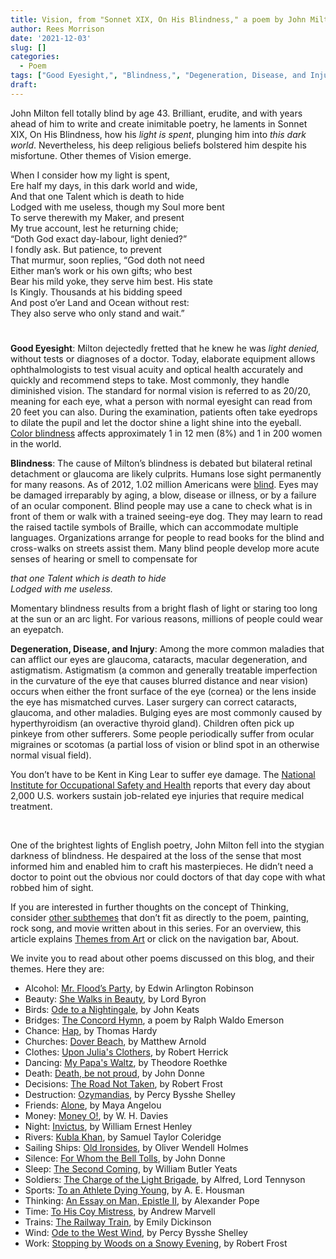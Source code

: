 ```yaml
---
title: Vision, from "Sonnet XIX, On His Blindness," a poem by John Milton
author: Rees Morrison
date: '2021-12-03'
slug: []
categories:
  - Poem
tags: ["Good Eyesight,", "Blindness,", "Degeneration, Disease, and Injury,", ]
draft: 
---
```


John Milton fell totally blind by age 43.  Brilliant, erudite, and with years ahead of him to write and create inimitable poetry, he laments in Sonnet XIX, On His Blindness, how his *light is spent*, plunging him into *this dark world*.  Nevertheless, his deep religious beliefs bolstered him despite his misfortune.  Other themes of Vision emerge.

<!--more-->

When I consider how my light is spent,   
   Ere half my days, in this dark world and wide,   
   And that one Talent which is death to hide   
   Lodged with me useless, though my Soul more bent   
To serve therewith my Maker, and present   
   My true account, lest he returning chide;   
   “Doth God exact day-labour, light denied?”   
   I fondly ask.  But patience, to prevent   
That murmur, soon replies, “God doth not need   
   Either man’s work or his own gifts; who best   
   Bear his mild yoke, they serve him best. His state   
Is Kingly. Thousands at his bidding speed   
   And post o’er Land and Ocean without rest:   
   They also serve who only stand and wait.”

# <poem lyric end>

**Good Eyesight**:   Milton dejectedly fretted that he knew he was *light denied,* without tests or diagnoses of a doctor.   Today, elaborate equipment allows ophthalmologists to test visual acuity and optical health accurately and quickly and recommend steps to take.  Most commonly, they handle diminished vision.  The standard for normal vision is referred to as 20/20, meaning for each eye, what a person with normal eyesight can read from 20 feet you can also.  During the examination, patients often take eyedrops to dilate the pupil and let the doctor shine a light shine into the eyeball.  [Color blindness](https://www.colourblindawareness.org/colour-blindness/) affects approximately 1 in 12 men (8%) and 1 in 200 women in the world.

**Blindness**:  The cause of Milton’s blindness is debated but bilateral retinal detachment or glaucoma are likely culprits.  Humans lose sight permanently for many reasons.  As of 2012, 1.02 million Americans were [blind](https://www.cdc.gov/visionhealth/basics/ced/fastfacts.htm).  Eyes may be damaged irreparably by aging, a blow, disease or illness, or by a failure of an ocular component.  Blind people may use a cane to check what is in front of them or walk with a trained seeing-eye dog.  They may learn to read the raised tactile symbols of Braille, which can accommodate multiple languages.   Organizations arrange for people to read books for the blind and cross-walks on streets assist them.   Many blind people develop more acute senses of hearing or smell to compensate for 

*that one Talent which is death to hide*  
   *Lodged with me useless.*  

Momentary blindness results from a bright flash of light or staring too long at the sun or an arc light.  For various reasons, millions of people could wear an eyepatch.

**Degeneration, Disease, and Injury**:  Among the more common maladies that can afflict our eyes are glaucoma, cataracts, macular degeneration, and astigmatism.  Astigmatism (a common and generally treatable imperfection in the curvature of the eye that causes blurred distance and near vision) occurs when either the front surface of the eye (cornea) or the lens inside the eye has mismatched curves.  Laser surgery can correct cataracts, glaucoma, and other maladies.  Bulging eyes are most commonly caused by hyperthyroidism (an overactive thyroid gland).  Children often pick up pinkeye from other sufferers.  Some people periodically suffer from ocular migraines or scotomas (a partial loss of vision or blind spot in an otherwise normal visual field).  

You don’t have to be Kent in King Lear to suffer eye damage.  The [National Institute for Occupational Safety and Health](https://www.cdc.gov/visionhealth/basics/ced/fastfacts.htm) reports that every day about 2,000 U.S. workers sustain job-related eye injuries that require medical treatment.

&nbsp;

One of the brightest lights of English poetry, John Milton fell into the stygian darkness of blindness.   He despaired at the loss of the sense that most informed him and enabled him to craft his masterpieces.  He didn’t need a doctor to point out the obvious nor could doctors of that day cope with what robbed him of sight.  

If you are interested in further thoughts on the concept of Thinking, consider [other subthemes]() that don’t fit as directly to the poem, painting, rock song, and movie written about in this series.  For an overview, this article explains [Themes from Art](http://bit.ly/3sRXopI) or click on the navigation bar, About.

We invite you to read about other poems discussed on this blog, and their themes.  Here they are: 

* Alcohol: [Mr. Flood’s Party](https://themesfromart.com/post/2021-01-24-alcohol-flood-frost/alcohol/), by Edwin Arlington Robinson
* Beauty: [She Walks in Beauty](https://themesfromart.com/post/2021-04-21-beauty-she-walks-in-beauty-a-poem-by-lord-byron/beautybyron/), by Lord Byron
* Birds: [Ode to a Nightingale](https://themesfromart.com/post/2021-06-14-birds-ode-to-a-nightingale-a-poem-by-john-keats/birdskeats/), by John Keats
* Bridges: [The Concord Hymn](https://themesfromart.com/post/2021-07-26-bridges-the-concord-hymn-a-poem-by-ralph-waldo-emerson/bridgesconcord/), a poem by Ralph Waldo Emerson
* Chance: [Hap](https://themesfromart.com/post/2021-03-14-chancehap/chancehap/), by Thomas Hardy
* Churches: [Dover Beach](https://themesfromart.com/post/2021-05-21-churches-from-dover-beach-a-poem-by-matthew-arnold/churchesarnold/), by Matthew Arnold
* Clothes: [Upon Julia's Clothers](https://themesfromart.com/post/2021-08-30-clothes-from-upon-julia-s-clothes-a-poem-by-robert-herrick/clothesjulia/), by Robert Herrick
* Dancing: [My Papa's Waltz](https://themesfromart.com/post/2021-09-10-dancing-from-my-papa-s-waltz-a-poem-by-theodore-roethke/dancingroethke/), by Theodore Roethke
* Death: [Death, be not proud](https://themesfromart.com/post/2021-05-03-death-from-death-be-not-proud-a-poem-by-john-donne/deathdonne/), by John Donne
* Decisions: [The Road Not Taken](https://themesfromart.com/post/2021-02-08-decisions-from-the-road-not-taken-a-poem-by-robert-frost/decisionsroadfrost/), by Robert Frost
* Destruction: [Ozymandias](https://themesfromart.com/post/2021-02-18-destruction-ozymandias-a-poem-by-percy-bysshe-shelley/destructoz/), by Percy Bysshe Shelley
* Friends: [Alone](https://themesfromart.com/post/2021-06-20-friends-alone-a-poem-by-maya-angelou/friendsalone/), by Maya Angelou
* Money: [Money O!](https://themesfromart.com/post/2021-10-15-money-from-money-o-a-poem-by-w-h-davies/moneymoneyo/), by W. H. Davies
* Night: [Invictus](https://themesfromart.com/post/2021-11-05-night-from-invictus-a-poem-by-william-ernest-henley/nightinvictus/), by William Ernest Henley
* Rivers: [Kubla Khan](https://themesfromart.com/post/2021-10-02-rivers-from-kubla-khan-a-poem-by-samuel-taylor-coleridge/riverskhan/), by Samuel Taylor Coleridge
* Sailing Ships: [Old Ironsides](https://themesfromart.com/post/2021-06-26-sailing-ships-from-old-ironsides-a-poem-by-oliver-wendell-holmes/sailingshipsironsides/), by Oliver Wendell Holmes
* Silence: [For Whom the Bell Tolls](https://themesfromart.com/post/2021-04-08-silencedonne/silencedonne/), by John Donne
* Sleep: [The Second Coming](https://themesfromart.com/post/2021-09-22-sleep-from-the-second-coming-a-poem-by-william-butler-yeats/sleepsecond/), by William Butler Yeats
* Soldiers: [The Charge of the Light Brigade](https://themesfromart.com/post/2021-08-02-soldiers-from-the-charge-of-the-light-brigade-by-alfred-lord-tennyson/soldierscharge/), by Alfred, Lord Tennyson
* Sports: [To an Athlete Dying Young](https://themesfromart.com/post/2021-07-12-sports-from-to-an-athlete-dying-young-by-a-e-housman/sportsathlete/), by A. E. Housman
* Thinking: [An Essay on Man, Epistle II](https://themesfromart.com/post/2021-11-22-thinking-from-an-essay-on-man-epistle-ii-a-poem-by-alexander-pope/thinkingPope/), by Alexander Pope
* Time: [To His Coy Mistress](https://themesfromart.com/post/2021-03-08-time-to-his-coy-mistress-by-andrew-marvell/timecoy/), by Andrew Marvell
* Trains: [The Railway Train](https://themesfromart.com/post/2021-05-10-trains-from-the-railway-train-a-poem-by-emily-dickineson/trainsdickinson/), by Emily Dickinson 
* Wind: [Ode to the West Wind](https://themesfromart.com/post/2021-08-12-wind-from-ode-to-the-west-wind-by-percy-bysshe-shelley/windode/), by Percy Bysshe Shelley
* Work: [Stopping by Woods on a Snowy Evening](https://themesfromart.com/post/2021-02-26-worksnowy/worksnowy/), by Robert Frost

